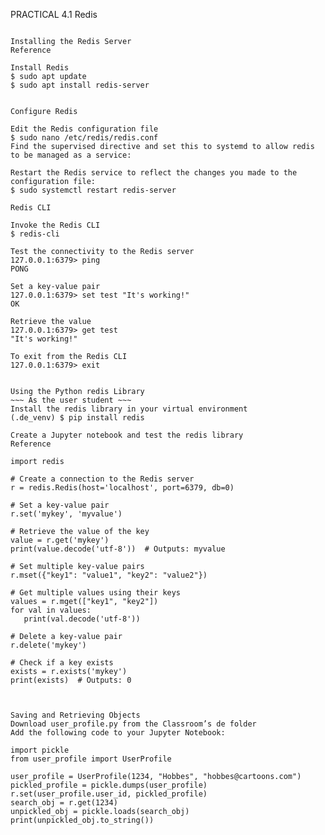 
PRACTICAL 4.1 Redis

~~~ As the user student ~~~

Installing the Redis Server
Reference

Install Redis
$ sudo apt update
$ sudo apt install redis-server


Configure Redis

Edit the Redis configuration file
$ sudo nano /etc/redis/redis.conf
Find the supervised directive and set this to systemd to allow redis to be managed as a service:

Restart the Redis service to reflect the changes you made to the configuration file:
$ sudo systemctl restart redis-server

Redis CLI

Invoke the Redis CLI
$ redis-cli

Test the connectivity to the Redis server
127.0.0.1:6379> ping
PONG

Set a key-value pair
127.0.0.1:6379> set test "It's working!"
OK

Retrieve the value
127.0.0.1:6379> get test
"It's working!"

To exit from the Redis CLI
127.0.0.1:6379> exit


Using the Python redis Library
~~~ As the user student ~~~ 
Install the redis library in your virtual environment
(.de_venv) $ pip install redis

Create a Jupyter notebook and test the redis library
Reference

import redis

# Create a connection to the Redis server
r = redis.Redis(host='localhost', port=6379, db=0)

# Set a key-value pair
r.set('mykey', 'myvalue')

# Retrieve the value of the key
value = r.get('mykey')
print(value.decode('utf-8'))  # Outputs: myvalue

# Set multiple key-value pairs
r.mset({"key1": "value1", "key2": "value2"})

# Get multiple values using their keys
values = r.mget(["key1", "key2"])
for val in values:
   print(val.decode('utf-8'))

# Delete a key-value pair
r.delete('mykey')

# Check if a key exists
exists = r.exists('mykey')
print(exists)  # Outputs: 0



Saving and Retrieving Objects 
Download user_profile.py from the Classroom’s de folder
Add the following code to your Jupyter Notebook:

import pickle
from user_profile import UserProfile

user_profile = UserProfile(1234, "Hobbes", "hobbes@cartoons.com")
pickled_profile = pickle.dumps(user_profile)
r.set(user_profile.user_id, pickled_profile)
search_obj = r.get(1234)
unpickled_obj = pickle.loads(search_obj)
print(unpickled_obj.to_string())
